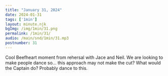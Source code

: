 ```yaml
---
title: "January 31, 2024"
date: 2024-01-31
tags: ['1min']
layout: minute.njk
bgImg: /img/1min/31.png
permalink: /1min/31/
audio: /main/snd/1min/31.mp3
postnumber: 31
---
```



Cool Beefheart moment from rehersal with Jace and Neil. We are looking to make people dance so... this approach may not make the cut? What would the Captain do? Probably dance to this. 




